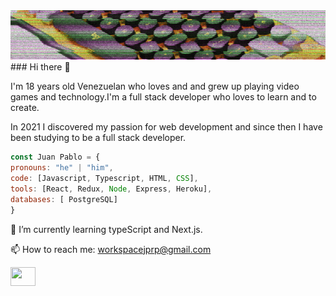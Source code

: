 <img src="./Hola, soy Juan Pablo (1).gif">
### Hi there 👋

I'm 18 years old Venezuelan who loves and and grew up playing video games and technology.I'm a full stack developer who loves to learn and to create.

In 2021 I discovered my passion for web development and since then I have been studying to be a full stack developer.

```javascript
const Juan Pablo = {
pronouns: "he" | "him",
code: [Javascript, Typescript, HTML, CSS],
tools: [React, Redux, Node, Express, Heroku],
databases: [ PostgreSQL]
}
```

🌱 I’m currently learning typeScript and Next.js.

📫 How to reach me: workspacejprp@gmail.com

<a href="https://www.linkedin.com/in/juanpablopiñero/" src="https://cdn.jsdelivr.net/npm/simple-icons@3.0.1/icons/linkedin.svg" target="_blank">
<img src="https://cdn.jsdelivr.net/npm/simple-icons@3.0.1/icons/linkedin.svg"
height="30" width="40"/>

<!--
**krosul/krosul** is a ✨ _special_ ✨ repository because its `README.md` (this file) appears on your GitHub profile.

Here are some ideas to get you started:

- 🔭 I’m currently working on ...
- 🌱 I’m currently learning ...
- 👯 I’m looking to collaborate on ...
- 🤔 I’m looking for help with ...
- 💬 Ask me about ...
- 📫 How to reach me: ...
- 😄 Pronouns: ...
- ⚡ Fun fact: ...
-->
